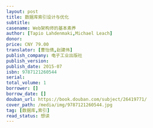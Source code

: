 ```yaml
---
layout: post
title: 数据库索引设计与优化
subtitle:
casename: Web架构师的基本素养
author: [Tapio Lahdenmaki,Michael Leach]
donor:
price: CNY 79.00
translator: [曹怡倩,赵建伟]
publish_company: 电子工业出版社
publish_version:
publish_date: 2015-07
isbn: 9787121260544
serial:
total_volume: 1
borrower: []
borrow_date: []
douban_url: https://book.douban.com/subject/26419771/
cover_path: /media/img/9787121260544.jpg
tag: [数据库,索引]
read_status: 想读
---
```

